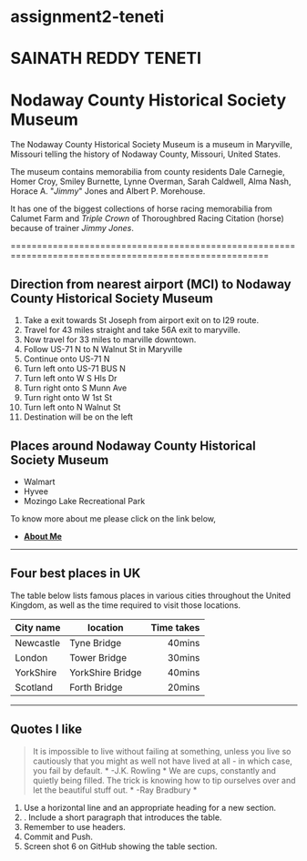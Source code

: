 # assignment2-teneti

# SAINATH REDDY TENETI

# Nodaway County Historical Society Museum

<p>The Nodaway County Historical Society Museum is a museum in Maryville, Missouri telling the history of Nodaway County, Missouri, United States.

The museum contains memorabilia from county residents Dale Carnegie, Homer Croy, Smiley Burnette, Lynne Overman, Sarah Caldwell, Alma Nash, Horace A. "*Jimmy*" Jones and Albert P. Morehouse.

It has one of the biggest collections of horse racing memorabilia from Calumet Farm and *Triple Crown* of Thoroughbred Racing Citation (horse) because of trainer *Jimmy Jones*.</p>

=======================================================================================================

## Direction from nearest airport (MCI) to Nodaway County Historical Society Museum

1. Take a exit towards St Joseph from airport exit on to I29 route.
2. Travel for 43 miles straight and take 56A exit to maryville.
3. Now travel for 33 miles to marville downtown.
4. Follow US-71 N to N Walnut St in Maryville
5. Continue onto US-71 N
6. Turn left onto US-71 BUS N
7. Turn left onto W S Hls Dr
8. Turn right onto S Munn Ave
9. Turn right onto W 1st St
10. Turn left onto N Walnut St
11. Destination will be on the left


## Places around Nodaway County Historical Society Museum

* Walmart
* Hyvee
* Mozingo Lake Recreational Park

To know more about me please click on the link below,
* **[About Me](AboutMe.md)**

--------------------------------------------------------------------------------------------------------

## Four best places in UK

The table below lists famous places in various cities throughout the United Kingdom, as well as the time required to visit those locations.

| City name | location | Time takes |
| --- | --- | ---: |
| Newcastle | Tyne Bridge | 40mins |
| London | Tower Bridge | 30mins |
| YorkShire | YorkShire Bridge | 40mins |
| Scotland | Forth Bridge | 20mins |

---

## Quotes I like

> It is impossible to live without failing at something, unless you live so cautiously that you might as well not have lived at all - in which case, you fail by default. * -J.K. Rowling *
> We are cups, constantly and quietly being filled. The trick is knowing how to tip ourselves over and let the beautiful stuff out. * -Ray Bradbury *




 1) Use a horizontal line and an appropriate heading for a new section.   
2) . Include a short paragraph that introduces the table. 
3)   Remember to use headers.  
4) Commit and Push. 
5) Screen shot 6 on GitHub showing the table section.
  
